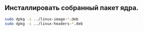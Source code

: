 ## Инсталлировать собранный пакет ядра.

```bash
sudo dpkg -i ../linux-image-*.deb
sudo dpkg -i ../linux-headers-*.deb
```